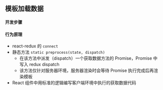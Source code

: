 ## 模板加载数据

#### 开发步骤

#### 行为原理

* react-redux 的 `connect`
* 静态方法 `static preprocess(state, dispatch)`
  * 在该方法中派发（dispatch）一个获取数据方法的 Promise，Promise 中写入 redux dispatch
  * 该方法仅针对服务器环境，服务器渲染时会等待 Promise 执行完成后再渲染模板
* React 组件中用标准的逻辑编写客户端环境中执行的获取数据代码